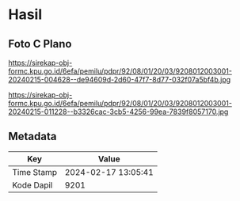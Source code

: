 # Hasil

## Foto C Plano

https://sirekap-obj-formc.kpu.go.id/6efa/pemilu/pdpr/92/08/01/20/03/9208012003001-20240215-004628--de94609d-2d60-47f7-8d77-032f07a5bf4b.jpg

https://sirekap-obj-formc.kpu.go.id/6efa/pemilu/pdpr/92/08/01/20/03/9208012003001-20240215-011228--b3326cac-3cb5-4256-99ea-7839f8057170.jpg


## Metadata

| Key        | Value               |
| ---------- | ------------------- |
| Time Stamp | 2024-02-17 13:05:41 |
| Kode Dapil | 9201                |



